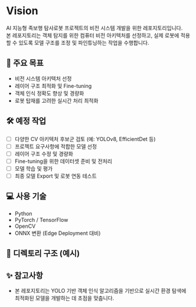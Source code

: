 # Vision

AI 지능형 족보행 탐사로봇 프로젝트의 비전 시스템 개발을 위한 레포지토리입니다.  
본 레포지토리는 객체 탐지를 위한 컴퓨터 비전 아키텍처를 선정하고, 실제 로봇에 적용할 수 있도록 모델 구조를 조정 및 파인튜닝하는 작업을 수행합니다.

## 📌 주요 목표

- 비전 시스템 아키텍처 선정
- 레이어 구조 최적화 및 Fine-tuning
- 객체 인식 정확도 향상 및 경량화
- 로봇 탑재를 고려한 실시간 처리 최적화

## 🛠 예정 작업

- [ ] 다양한 CV 아키텍처 후보군 검토 (예: YOLOv8, EfficientDet 등)
- [ ] 프로젝트 요구사항에 적합한 모델 선정
- [ ] 레이어 구조 수정 및 경량화
- [ ] Fine-tuning을 위한 데이터셋 준비 및 전처리
- [ ] 모델 학습 및 평가
- [ ] 최종 모델 Export 및 로봇 연동 테스트

## 💻 사용 기술

- Python
- PyTorch / TensorFlow
- OpenCV
- ONNX 변환 (Edge Deployment 대비)

## 📂 디렉토리 구조 (예시)



## ✨ 참고사항

- 본 레포지토리는 YOLO 기반 객체 인식 알고리즘을 기반으로 실시간 환경 탐색에 최적화된 모델을 개발하는 데 초점을 맞춥니다.
